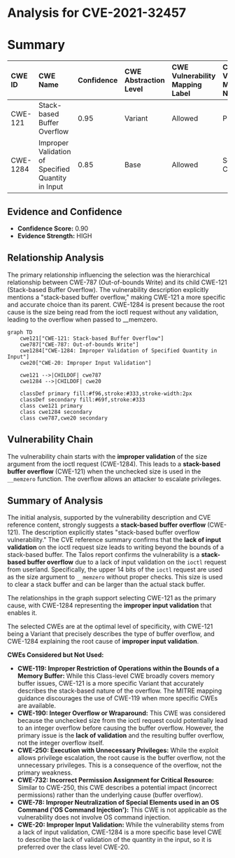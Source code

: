 # Analysis for CVE-2021-32457

# Summary
| CWE ID    | CWE Name                                                                        | Confidence | CWE Abstraction Level | CWE Vulnerability Mapping Label | CWE-Vulnerability Mapping Notes |
| :--------- | :------------------------------------------------------------------------------ | :--------- | :---------------------- | :------------------------------ | :------------------------------ |
| CWE-121 | Stack-based Buffer Overflow | 0.95       | Variant                 | Allowed                       | Primary CWE                     |
| CWE-1284 | Improper Validation of Specified Quantity in Input                                   | 0.85       | Base                      | Allowed                       | Secondary Candidate             |

## Evidence and Confidence

*   **Confidence Score:** 0.90
*   **Evidence Strength:** HIGH

## Relationship Analysis
The primary relationship influencing the selection was the hierarchical relationship between CWE-787 (Out-of-bounds Write) and its child CWE-121 (Stack-based Buffer Overflow). The vulnerability description explicitly mentions a "stack-based buffer overflow," making CWE-121 a more specific and accurate choice than its parent. CWE-1284 is present because the root cause is the size being read from the ioctl request without any validation, leading to the overflow when passed to __memzero.

```mermaid
graph TD
    cwe121["CWE-121: Stack-based Buffer Overflow"]
    cwe787["CWE-787: Out-of-bounds Write"]
    cwe1284["CWE-1284: Improper Validation of Specified Quantity in Input"]
    cwe20["CWE-20: Improper Input Validation"]

    cwe121 -->|CHILDOF| cwe787
    cwe1284 -->|CHILDOF| cwe20
    
    classDef primary fill:#f96,stroke:#333,stroke-width:2px
    classDef secondary fill:#69f,stroke:#333
    class cwe121 primary
    class cwe1284 secondary
    class cwe787,cwe20 secondary
```

## Vulnerability Chain
The vulnerability chain starts with the **improper validation** of the size argument from the ioctl request (CWE-1284). This leads to a **stack-based buffer overflow** (CWE-121) when the unchecked size is used in the `__memzero` function. The overflow allows an attacker to escalate privileges.

## Summary of Analysis
The initial analysis, supported by the vulnerability description and CVE reference content, strongly suggests a **stack-based buffer overflow** (CWE-121). The description explicitly states "stack-based buffer overflow vulnerability." The CVE reference summary confirms that the **lack of input validation** on the ioctl request size leads to writing beyond the bounds of a stack-based buffer. The Talos report confirms the vulnerability is a **stack-based buffer overflow** due to a lack of input validation on the `ioctl` request from userland. Specifically, the upper 14 bits of the `ioctl` request are used as the size argument to `__memzero` without proper checks. This size is used to clear a stack buffer and can be larger than the actual stack buffer.

The relationships in the graph support selecting CWE-121 as the primary cause, with CWE-1284 representing the **improper input validation** that enables it.

The selected CWEs are at the optimal level of specificity, with CWE-121 being a Variant that precisely describes the type of buffer overflow, and CWE-1284 explaining the root cause of **improper input validation**.

**CWEs Considered but Not Used:**

*   **CWE-119: Improper Restriction of Operations within the Bounds of a Memory Buffer:** While this Class-level CWE broadly covers memory buffer issues, CWE-121 is a more specific Variant that accurately describes the stack-based nature of the overflow. The MITRE mapping guidance discourages the use of CWE-119 when more specific CWEs are available.
*   **CWE-190: Integer Overflow or Wraparound:** This CWE was considered because the unchecked size from the ioctl request could potentially lead to an integer overflow before causing the buffer overflow. However, the primary issue is the **lack of validation** and the resulting buffer overflow, not the integer overflow itself.
*   **CWE-250: Execution with Unnecessary Privileges:** While the exploit allows privilege escalation, the root cause is the buffer overflow, not the unnecessary privileges. This is a consequence of the overflow, not the primary weakness.
*   **CWE-732: Incorrect Permission Assignment for Critical Resource:** Similar to CWE-250, this CWE describes a potential impact (incorrect permissions) rather than the underlying cause (buffer overflow).
*   **CWE-78: Improper Neutralization of Special Elements used in an OS Command ('OS Command Injection'):** This CWE is not applicable as the vulnerability does not involve OS command injection.
*   **CWE-20: Improper Input Validation:** While the vulnerability stems from a lack of input validation, CWE-1284 is a more specific base level CWE to describe the lack of validation of the quantity in the input, so it is preferred over the class level CWE-20.